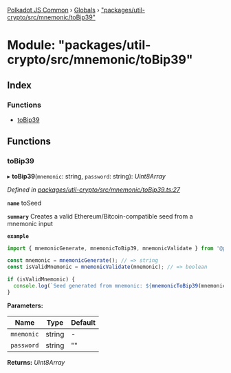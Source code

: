 [Polkadot JS Common](../README.md) › [Globals](../globals.md) › ["packages/util-crypto/src/mnemonic/toBip39"](_packages_util_crypto_src_mnemonic_tobip39_.md)

# Module: "packages/util-crypto/src/mnemonic/toBip39"

## Index

### Functions

* [toBip39](_packages_util_crypto_src_mnemonic_tobip39_.md#tobip39)

## Functions

###  toBip39

▸ **toBip39**(`mnemonic`: string, `password`: string): *Uint8Array*

*Defined in [packages/util-crypto/src/mnemonic/toBip39.ts:27](https://github.com/polkadot-js/common/blob/8554d470/packages/util-crypto/src/mnemonic/toBip39.ts#L27)*

**`name`** toSeed

**`summary`** Creates a valid Ethereum/Bitcoin-compatible seed from a mnemonic input

**`example`** 
<BR>

```javascript
import { mnemonicGenerate, mnemonicToBip39, mnemonicValidate } from '@polkadot/util-crypto';

const mnemonic = mnemonicGenerate(); // => string
const isValidMnemonic = mnemonicValidate(mnemonic); // => boolean

if (isValidMnemonic) {
  console.log(`Seed generated from mnemonic: ${mnemonicToBip39(mnemonic)}`); => u8a
}
```

**Parameters:**

Name | Type | Default |
------ | ------ | ------ |
`mnemonic` | string | - |
`password` | string | "" |

**Returns:** *Uint8Array*
